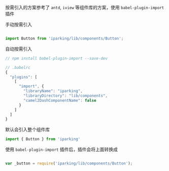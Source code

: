 按需引入的方案参考了 `antd`, `iview` 等组件库的方案，使用 `babel-plugin-import` 插件

手动按需引入

```js

import Button from 'iparking/lib/components/Button';
```

自动按需引入

```js
// npm install babel-plugin-import --save-dev

// .babelrc
{
  "plugins": [
    [
      "import", {
        "libraryName": "iparking",
        "libraryDirectory": "lib/components",
        "camel2DashComponentName": false
      }
    ]
  ]
}
```

默认会引入整个组件库

```js
import { Button } from 'iparking'
```

使用 `babel-plugin-import` 插件后，插件会将上面转换成

```js

var _button = require('iparking/lib/components/Button');
```


